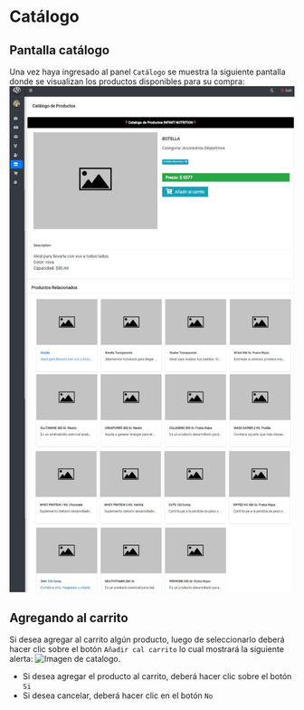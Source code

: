 # Catálogo
## Pantalla catálogo
Una vez haya ingresado al panel `Catálogo` se muestra la siguiente pantalla donde se visualizan los productos disponibles para su compra:
![Imagen de catalogo.](../../img/usuario/pantalla_catalogo.jpg "Pantalla de catalogo.")

## Agregando al carrito
Si desea agregar al carrito algún producto, luego de seleccionarlo deberá hacer clic sobre el botón `Añadir cal carrito` lo cual mostrará la siguiente alerta:
![Imagen de catalogo.](../../img/usuario/añadir_carrito.jpg "Pantalla de catalogo.")

* Si desea agregar el producto al carrito, deberá hacer clic sobre el botón `Si`
* Si desea cancelar, deberá hacer clic en el botón `No`
